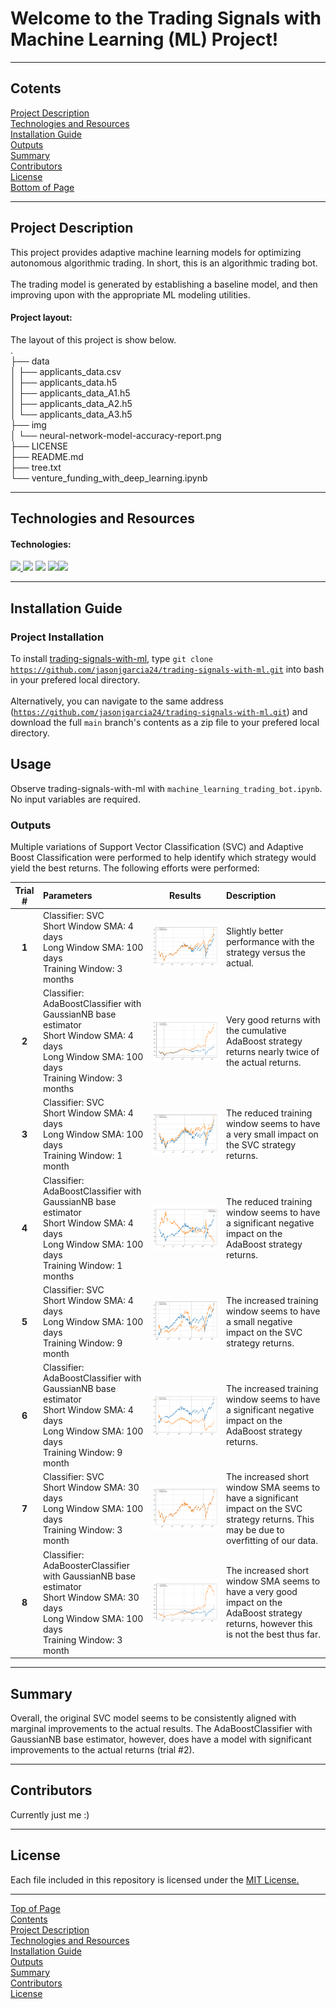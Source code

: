 # Welcome to the Trading Signals with Machine Learning (ML) Project!<a id="Top-of-Page">
***
## Cotents<a id="Contents">
[Project Description](#Project-Description)<br>
[Technologies and Resources](#Technologies-Resources)<br>
[Installation Guide](#Installation-Guide)<br>
[Outputs](#Outputs)<br>
[Summary](#Summary)<br>
[Contributors](#Contributors)<br>
[License](#License)<br>
[Bottom of Page](#Bottom-of-Page)<br>

***
## Project Description<a id="Project-Description">
This project provides adaptive machine learning models for optimizing autonomous algorithmic trading. In short, this is an algorithmic trading bot.<br><br>
The trading model is generated by establishing a baseline model, and then improving upon with the appropriate ML modeling utilities.<br>
    
#### Project layout:
The layout of this project is show below.<br>
.<br>
├── data<br>
│   ├── applicants_data.csv<br>
│   ├── applicants_data.h5<br>
│   ├── applicants_data_A1.h5<br>
│   ├── applicants_data_A2.h5<br>
│   └── applicants_data_A3.h5<br>
├── img<br>
│   └── neural-network-model-accuracy-report.png<br>
├── LICENSE<br>
├── README.md<br>
├── tree.txt<br>
└── venture_funding_with_deep_learning.ipynb<br>

***
## Technologies and Resources<a id="Technologies-Resources">
#### Technologies:
<a href="https://docs.python.org/release/3.8.0/" title="https://docs.python.org/release/3.8.0/"><img src="https://img.shields.io/badge/python-3.8%2B-red">
<a href="https://pandas.pydata.org/docs/" title="https://pandas.pydata.org/docs/"><img src="https://img.shields.io/badge/pandas-1.3.1-green"></a>
<a href="https://jupyter-notebook.readthedocs.io/en/stable/" title="https://jupyter-notebook.readthedocs.io/en/stable/"><img src="https://img.shields.io/badge/jupyter--notebook-5.7.11-blue"></a>
<a href="https://scikit-learn.org/" title="https://scikit-learn.org/"><img src="https://img.shields.io/badge/scikit_learn-0.24.2-orange"></a><a href="https://matplotlib.org/stable/tutorials/introductory/pyplot.html" title="https://matplotlib.org/stable/tutorials/introductory/pyplot.html"><img src="https://img.shields.io/badge/matplotlib-3.4.2-green"></a>

***
## Installation Guide<a id="Installation-Guide">
### Project Installation
To install <a href="https://github.com/jasonjgarcia24/trading-signals-with-ml.git" title="https://github.com/jasonjgarcia24/trading-signals-with-ml.git">trading-signals-with-ml</a>, type <code>git clone https://github.com/jasonjgarcia24/trading-signals-with-ml.git</code> into bash in your prefered local directory.<br><br>
Alternatively, you can navigate to the same address (<code>https://github.com/jasonjgarcia24/trading-signals-with-ml.git</code>) and download the full <code>main</code> branch's contents as a zip file to your prefered local directory.<br>

## Usage<a id="Usage">
Observe trading-signals-with-ml with <code>machine_learning_trading_bot.ipynb</code>. No input variables are required.<br>

### Outputs<a id="Outputs">
Multiple variations of Support Vector Classification (SVC) and Adaptive Boost Classification were performed to help identify which strategy would yield the best returns. The following efforts were performed:<br>
    
| Trial # | Parameters | Results | Description |
| :---:   |:---       | :---:   | :---        |
| **1** | Classifier: SVC<br>Short Window SMA: 4 days<br>Long Window SMA: 100 days<br>Training Window: 3 months | <img src="img/svm_model.png" title="Support Vector Classification"> | Slightly better performance with the strategy versus the actual. |
| **2** | Classifier: AdaBoostClassifier with GaussianNB base estimator<br>Short Window SMA: 4 days<br>Long Window SMA: 100 days<br>Training Window: 3 months| <img src="img/adaboost_model.png" title="Adaptive Boosting Classification"><br>| Very good returns with the cumulative AdaBoost strategy returns nearly twice of the actual returns. |
| **3** | Classifier: SVC<br>Short Window SMA: 4 days<br>Long Window SMA: 100 days<br>Training Window: 1 month | <img src="img/svm_model_one_month_training_window-step6-01.png" title="Support Vector Classification-1 Month Training Window"> | The reduced training window seems to have a very small impact on the SVC strategy returns. |
| **4** | Classifier: AdaBoostClassifier with GaussianNB base estimator<br>Short Window SMA: 4 days<br>Long Window SMA: 100 days<br>Training Window: 1 months| <img src="img/adaboost_model_one_month_training_window-step6-01.png" title="Adaptive Boosting Classification-1 Month Training Window"> | The reduced training window seems to have a significant negative impact on the AdaBoost strategy returns. |
| **5** | Classifier: SVC<br>Short Window SMA: 4 days<br>Long Window SMA: 100 days<br>Training Window: 9 month | <img src="img/svm_model_nine_month_training_window-step6-01.png" title="Support Vector Classification-9 Month Training Window"> | The increased training window seems to have a small negative impact on the SVC strategy returns. |
| **6** | Classifier: AdaBoostClassifier with GaussianNB base estimator<br>Short Window SMA: 4 days<br>Long Window SMA: 100 days<br>Training Window: 9 month | <img src="img/adaboost_model_nine_month_training_window-step6-01.png" title="Adaptive Boosting Classification-9 Month Training Window"> | The increased training window seems to have a significant negative impact on the AdaBoost strategy returns. |
| **7** | Classifier: SVC<br>Short Window SMA: 30 days<br>Long Window SMA: 100 days<br>Training Window: 3 month | <img src="img/svm_model_short_window_thirty-step6-02.png" title="Support Vector Classification-30 Days Short SMA"> | The increased short window SMA seems to have a significant impact on the SVC strategy returns. This may be due to overfitting of our data. |
| **8** | Classifier: AdaBoosterClassifier with GaussianNB base estimator<br>Short Window SMA: 30 days<br>Long Window SMA: 100 days<br>Training Window: 3 month | <img src="img/adaboost_model_short_window_thirty-step6-02.png" title="Support Vector Classification-30 Days Short SMA"> | The increased short window SMA seems to have a very good impact on the AdaBoost strategy returns, however this is not the best thus far. |<br>

***
## Summary<a id="Summary">
Overall, the original SVC model seems to be consistently aligned with marginal improvements to the actual results. The AdaBoostClassifier with GaussianNB base estimator, however, does have a model with significant improvements to the actual returns (trial \#2).<br>
    
***
## Contributors<a id="Contributors">
Currently just me :)<br>

***
## License<a id="License">
Each file included in this repository is licensed under the <a href="https://github.com/jasonjgarcia24/trading-signals-with-ml/blob/53af4dfded97e34abf0726e01e7a4c92a4c4704b/LICENSE" title="LICENSE">MIT License.</a>

***
[Top of Page](#Top-of-Page)<br>
[Contents](#Contents)<br>
[Project Description](#Project-Description)<br>
[Technologies and Resources](#Technologies-Resources)<br>
[Installation Guide](#Installation-Guide)<br>
[Outputs](#Outputs)<br>
[Summary](#Summary)<br>
[Contributors](#Contributors)<br>
[License](#License)<br>
<a id="Bottom-of-Page"></a>
